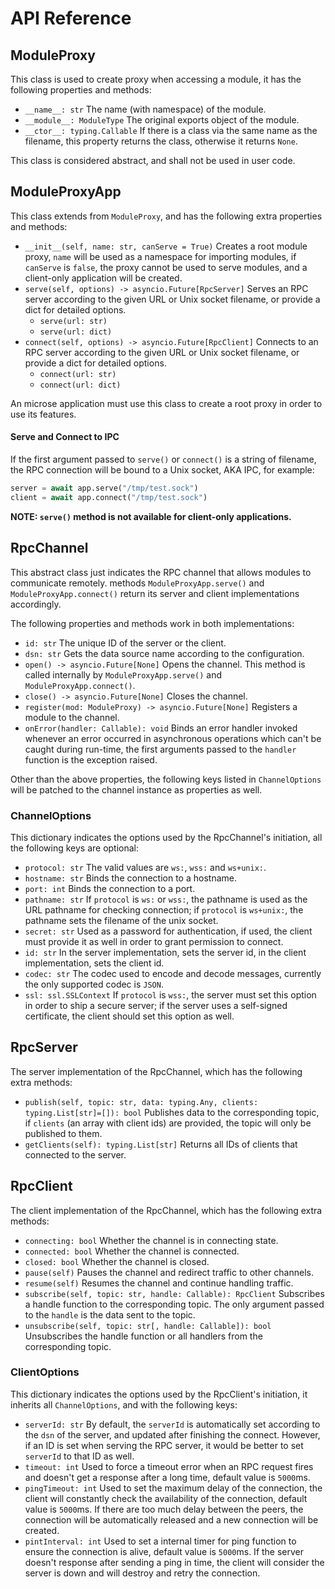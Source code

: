 # API Reference

## ModuleProxy

This class is used to create proxy when accessing a module, it has the following
properties and methods:

- `__name__: str` The name (with namespace) of the module.
- `__module__: ModuleType` The original exports object of the module.
- `__ctor__: typing.Callable` If there is a class via the same name as the
    filename, this property returns the class, otherwise it returns `None`.

This class is considered abstract, and shall not be used in user code.

## ModuleProxyApp

This class extends from `ModuleProxy`, and has the following extra properties
and methods:

- `__init__(self, name: str, canServe = True)` Creates a root module proxy,
    `name` will be used as a namespace for importing modules, if `canServe` is
    `false`, the proxy cannot be used to serve modules, and a client-only
    application will be created.
- `serve(self, options) -> asyncio.Future[RpcServer]`
    Serves an RPC server according to the given URL or Unix socket filename, or
    provide a dict for detailed options.
    - `serve(url: str)`
    - `serve(url: dict)`
- `connect(self, options) -> asyncio.Future[RpcClient]`
    Connects to an RPC server according to the given URL or Unix socket
    filename, or provide a dict for detailed options.
    - `connect(url: str)`
    - `connect(url: dict)`

An microse application must use this class to create a root proxy in order to
use its features.

#### Serve and Connect to IPC

If the first argument passed to `serve()` or `connect()` is a string of
filename, the RPC connection will be bound to a Unix socket, AKA IPC, for
example:

```py
server = await app.serve("/tmp/test.sock")
client = await app.connect("/tmp/test.sock")
```

**NOTE: `serve()` method is not available for client-only applications.**

## RpcChannel

This abstract class just indicates the RPC channel that allows modules to
communicate remotely. methods `ModuleProxyApp.serve()` and
`ModuleProxyApp.connect()` return its server and client implementations
accordingly.

The following properties and methods work in both implementations:

- `id: str` The unique ID of the server or the client.
- `dsn: str` Gets the data source name according to the configuration.
- `open() -> asyncio.Future[None]` Opens the channel. This method is
    called internally by `ModuleProxyApp.serve()` and
    `ModuleProxyApp.connect()`.
- `close() -> asyncio.Future[None]` Closes the channel.
- `register(mod: ModuleProxy) -> asyncio.Future[None]` Registers a module
    to the channel.
- `onError(handler: Callable): void` Binds an error handler invoked whenever an
    error occurred in asynchronous operations which can't be caught during
    run-time, the first arguments passed to the `handler` function is the
    exception raised.

Other than the above properties, the following keys listed in `ChannelOptions`
will be patched to the channel instance as properties as well.

### ChannelOptions

This dictionary indicates the options used by the RpcChannel's initiation, all
the following keys are optional:

- `protocol: str` The valid values are `ws:`, `wss:` and `ws+unix:`.
- `hostname: str` Binds the connection to a hostname.
- `port: int` Binds the connection to a port.
- `pathname: str` If `protocol` is `ws:` or `wss:`, the pathname is used as the
    URL pathname for checking connection; if `protocol` is `ws+unix:`, the
    pathname sets the filename of the unix socket.
- `secret: str` Used as a password for authentication, if used, the client must
    provide it as well in order to grant permission to connect.
- `id: str` In the server implementation, sets the server id, in the client
    implementation, sets the client id.
- `codec: str` The codec used to encode and decode messages, currently the only
    supported codec is `JSON`.
- `ssl: ssl.SSLContext` If `protocol` is `wss:`, the server must set this option
    in order to ship a secure server; if the server uses a self-signed
    certificate, the client should set this option as well.

## RpcServer

The server implementation of the RpcChannel, which has the following extra
methods:

- `publish(self, topic: str, data: typing.Any, clients: typing.List[str]=[]): bool`
    Publishes data to the corresponding topic, if `clients` (an array with
    client ids) are provided, the topic will only be published to them.
- `getClients(self): typing.List[str]` Returns all IDs of clients that connected
    to the server.

## RpcClient

The client implementation of the RpcChannel, which has the following extra
methods:

- `connecting: bool` Whether the channel is in connecting state.
- `connected: bool` Whether the channel is connected.
- `closed: bool` Whether the channel is closed.
- `pause(self)`  Pauses the channel and redirect traffic to other channels.
- `resume(self)` Resumes the channel and continue handling traffic.
- `subscribe(self, topic: str, handle: Callable): RpcClient` Subscribes a handle
    function to the corresponding topic. The only argument passed to the `handle`
    is the data sent to the topic.
- `unsubscribe(self, topic: str[, handle: Callable]): bool` Unsubscribes the
    handle function or all handlers from the corresponding topic.

### ClientOptions

This dictionary indicates the options used by the RpcClient's initiation, it
inherits all `ChannelOptions`, and with the following keys:

- `serverId: str` By default, the `serverId` is automatically set according to
    the `dsn` of the server, and updated after finishing the connect. However,
    if an ID is set when serving the RPC server, it would be better to set
    `serverId` to that ID as well.
- `timeout: int` Used to force a timeout error when an RPC request fires and
    doesn't get a response after a long time, default value is `5000`ms.
- `pingTimeout: int` Used to set the maximum delay of the connection, the client
    will constantly check the availability of the connection, default value is
    `5000`ms. If there are too much delay between the peers, the connection will
    be automatically released and a new connection will be created.
- `pintInterval: int` Used to set a internal timer for ping function to ensure
    the connection is alive, default value is `5000`ms. If the server doesn't
    response after sending a ping in time, the client will consider the server
    is down and will destroy and retry the connection.
